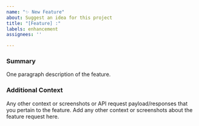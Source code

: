 ```yaml
---
name: "✨ New Feature"
about: Suggest an idea for this project
title: "[Feature] :"
labels: enhancement
assignees: ''

---
```


### Summary

One paragraph description of the feature.

### Additional Context

Any other context or screenshots or API request payload/responses that you
pertain to the feature.
Add any other context or screenshots about the feature request here.

